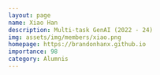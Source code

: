 ```yaml
---
layout: page
name: Xiao Han
description: Multi-task GenAI (2022 - 24)
img: assets/img/members/xiao.png
homepage: https://brandonhanx.github.io
importance: 98
category: Alumnis
---
```

